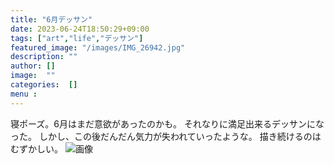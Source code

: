 ```yaml
---
title: "6月デッサン"
date: 2023-06-24T18:50:29+09:00
tags: ["art","life","デッサン"]
featured_image: "/images/IMG_26942.jpg"
description: ""
author: []
image:  ""
categories:  []
menu :
---
```

寝ポーズ。6月はまだ意欲があったのかも。
それなりに満足出来るデッサンになった。
しかし、この後だんだん気力が失われていったような。
描き続けるのはむずかしい。
![画像](/images/IMG_26942.jpg)
